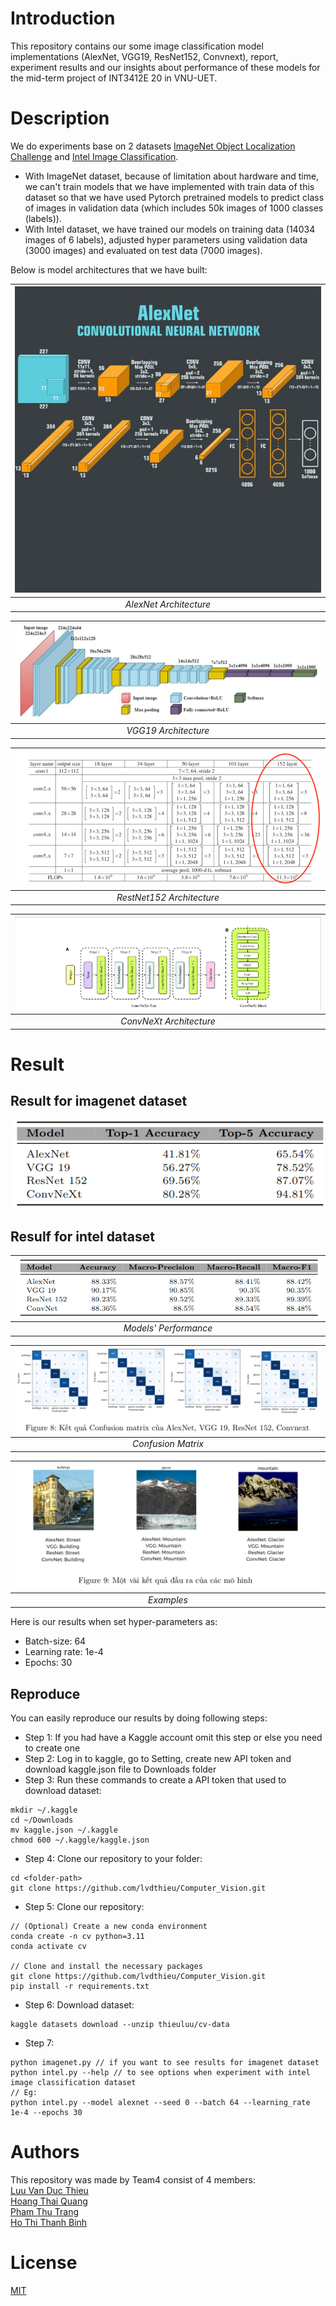 # Introduction
This repository contains our some image classification model implementations (AlexNet, VGG19, ResNet152, Convnext), report, experiment results and our insights about performance of these models for the mid-term project of INT3412E 20 in VNU-UET.
# Description
We do experiments base on 2 datasets [ImageNet Object Localization Challenge](https://www.kaggle.com/competitions/imagenet-object-localization-challenge/data) and [Intel Image Classification](https://www.kaggle.com/datasets/puneet6060/intel-image-classification).  
* With ImageNet dataset, because of limitation about hardware and time, we can't train models that we have implemented with train data of this dataset so that we have used Pytorch pretrained models to predict class of images in validation data (which includes 50k images of 1000 classes (labels)). 
* With Intel dataset, we have trained our models on training data (14034 images of 6 labels), adjusted hyper parameters using validation data (3000 images) and evaluated on test data (7000 images).  

Below is model architectures that we have built:

| ![AlexNet Architecture](images/alexnet.png) |
|:--:|
|*AlexNet Architecture*|

| ![VGG19 Architecture](images/vgg19.png)|
|:--:|
|*VGG19 Architecture*|

| ![Resnet152 Architecture](images/resnet152.png) |
|:--:|
|*RestNet152 Architecture*|

| ![ConvNeXt Architecture](images/convnext.png) |
|:--:|
|*ConvNeXt Architecture*|
# Result
## Result for imagenet dataset
![ImageNet Result](images/imagenet.png)
## Resulf for intel dataset
|![Intel Result](images/intel.png)|
|:--:|
|*Models' Performance*|

|![Confusion Matrix](images/confusion_matrix.png)|
|:--:|
|*Confusion Matrix*|

|![Examples](images/examples.png)|
|:--:|
|*Examples*|

Here is our results when set hyper-parameters as:  
* Batch-size: 64
* Learning rate: 1e-4
* Epochs: 30

## Reproduce
You can easily reproduce our results by doing following steps:
* Step 1: If you had have a Kaggle account omit this step or else you need to create one
* Step 2: Log in to kaggle, go to Setting, create new API token and download kaggle.json file to Downloads folder
* Step 3: Run these commands to create a API token that used to download dataset:
```
mkdir ~/.kaggle
cd ~/Downloads
mv kaggle.json ~/.kaggle
chmod 600 ~/.kaggle/kaggle.json
```
* Step 4: Clone our repository to your folder:
```
cd <folder-path>
git clone https://github.com/lvdthieu/Computer_Vision.git
```
* Step 5: Clone our repository:
```
// (Optional) Create a new conda environment
conda create -n cv python=3.11
conda activate cv

// Clone and install the necessary packages
git clone https://github.com/lvdthieu/Computer_Vision.git
pip install -r requirements.txt
```
* Step 6: Download dataset:
```
kaggle datasets download --unzip thieuluu/cv-data
```
* Step 7: 
```
python imagenet.py // if you want to see results for imagenet dataset  
python intel.py --help // to see options when experiment with intel image classification dataset
// Eg:
python intel.py --model alexnet --seed 0 --batch 64 --learning_rate 1e-4 --epochs 30
```

# Authors
This repository was made by Team4 consist of 4 members:  
[Luu Van Duc Thieu](https://github.com/lvdthieu)  
[Hoang Thai Quang](https://github.com/htwuto)  
[Pham Thu Trang](https://github.com/ThuTrang513)  
[Ho Thi Thanh Binh](https://github.com/fivontwov)  
# License
[MIT](https://choosealicense.com/licenses/mit/)


